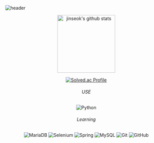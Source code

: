 ![header](https://capsule-render.vercel.app/api?type=venom&color=CCFFFF&height=300&section=header&text=Jinsoek's_GitHub&fontSize=40)
<body>
  <div align="center">
  <a href="https://github.com/imysh578"><img align="center" style="height:180px" src="https://github-readme-stats.vercel.app/api?username=jinseok-in&show_icons=true&include_all_commits=true&theme=nord&hide_border=true" alt="jinseok's github stats" /></a>

[![Solved.ac Profile](http://mazassumnida.wtf/api/v2/generate_badge?boj=wlstjr1964)](https://solved.ac/wlstjr1964/)
  </div>
  <div align="center">
    <h6>USE</h6>
    <img alt="Python" src ="https://img.shields.io/badge/Python-3776AB.svg?&style=flat-square&logo=Python&logoColor=white"/>
    <h6>Learning</h6>
    <img alt="MariaDB" src ="https://img.shields.io/badge/mariadb-003545.svg?&style=flat-square&logo=MariaDB&logoColor=white"/>
    <img alt="Selenium" src ="https://img.shields.io/badge/Selenium-43B02A.svg?&style=flat-square&logo=Selenium&logoColor=white"/>
    <img alt="Spring" src ="https://img.shields.io/badge/Spring-6DB33F.svg?&style=flat-square&logo=Spring&logoColor=white"/>
    <img alt="MySQL" src ="https://img.shields.io/badge/MySQL-4479A1.svg?&style=flat-square&logo=MySQL&logoColor=white"/>
    <img alt="Git" src ="https://img.shields.io/badge/Git-F05032.svg?&style=flat-square&logo=Git&logoColor=white"/>
    <img alt="GitHub" src ="https://img.shields.io/badge/GitHub-181717.svg?&style=flat-square&logo=GitHub&logoColor=white"/>
  </div>
</body>
<!--
**jinseok-in/jinseok-in** is a ✨ _special_ ✨ repository because its `README.md` (this file) appears on your GitHub profile.
**[![Anurag's GitHub stats](https://github-readme-stats.vercel.app/api?username=hyeinisfree&hide_title=true&show_icons=true&include_all_commits=true&disable_animations=true&theme=vue)](https://github.com/anuraghazra/github-readme-stats)
Here are some ideas to get you started:

- 🔭 I’m currently working on ...
- 🌱 I’m currently learning ...
- 👯 I’m looking to collaborate on ...
- 🤔 I’m looking for help with ...
- 💬 Ask me about ...
- 📫 How to reach me: ...
- 😄 Pronouns: ...
- ⚡ Fun fact: ...
-->

